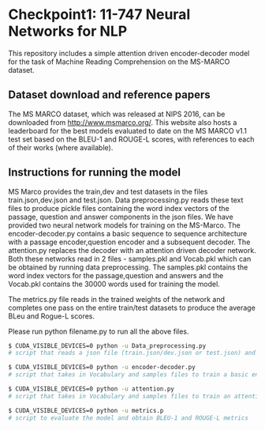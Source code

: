 # Checkpoint1: 11-747 Neural Networks for NLP
This repository includes a simple attention driven encoder-decoder model for the task of Machine Reading Comprehension on the 
MS-MARCO dataset. 

## Dataset download and reference papers
The MS MARCO dataset, which was released at NIPS 2016, can be downloaded from http://www.msmarco.org/. This website also hosts a leaderboard for the best models evaluated to date on the MS MARCO v1.1 test set based on the BLEU-1 and ROUGE-L scores, with references to each of their works (where available).

## Instructions for running the model
MS Marco provides the train,dev and test datasets in the files train.json,dev.json and test.json. Data preprocessing.py reads these text files to produce pickle files containing the word index vectors of the passage, question and answer components in the json files. We have provided two neural network models for training on the MS-Marco. The encoder-decoder.py contains a basic sequence to sequence architecture with a passage encoder,question encoder and a subsequent decoder. The attention.py replaces the decoder with an attention driven decoder network. Both these networks read in 2 files - samples.pkl and Vocab.pkl which can be obtained by running data preprocessing. The samples.pkl contains the word index vectors for the passage,question and answers and the Vocab.pkl contains the 30000 words used for training the model.

The metrics.py file reads in the trained weights of the network and completes one pass on the entire train/test datasets to produce the average BLeu and Rogue-L scores.

Please run python filename.py to run all the above files.
```sh
$ CUDA_VISIBLE_DEVICES=0 python -u Data_preprocessing.py
# script that reads a json file (train.json/dev.json or test.json) and produces 2 pickle files - samples.pkl and Vocab.pkl which will be required to run the encoder-decoder.py / attention.py

$ CUDA_VISIBLE_DEVICES=0 python -u encoder-decoder.py
# script that takes in Vocabulary and samples files to train a basic encoder decoder architecture

$ CUDA_VISIBLE_DEVICES=0 python -u attention.py
# script that takes in Vocabulary and samples files to train an attention driven encoder decoder architecture

$ CUDA_VISIBLE_DEVICES=0 python -u metrics.p
# script to evaluate the model and obtain BLEU-1 and ROUGE-L metrics
